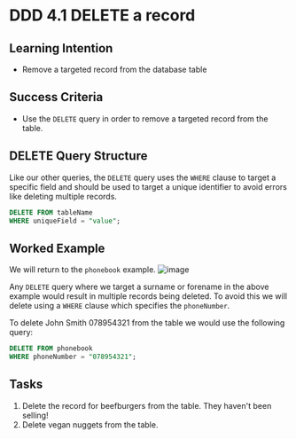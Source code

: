 # DDD 4.1 DELETE a record

## Learning Intention
* Remove a targeted record from the database table
## Success Criteria
* Use the `DELETE` query in order to remove a targeted record from the table.

## DELETE Query Structure

Like our other queries, the `DELETE` query uses the `WHERE` clause to target a specific field and should be used to target a unique identifier to avoid errors like deleting multiple records.

```SQL
DELETE FROM tableName
WHERE uniqueField = "value";
```

## Worked Example
We will return to the `phonebook` example.
![image](image.png)

Any `DELETE` query where we target a surname or forename in the above example would result in multiple records being deleted. To avoid this we will delete using a `WHERE` clause which specifies the `phoneNumber`.

To delete John Smith 078954321 from the table we would use the following query:
```sql
DELETE FROM phonebook
WHERE phoneNumber = "078954321";
```

## Tasks
1. Delete the record for beefburgers from the table. They haven't been selling!
2. Delete vegan nuggets from the table.